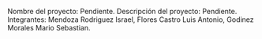 Nombre del proyecto: Pendiente.
Descripción del proyecto: Pendiente.
Integrantes: Mendoza Rodriguez Israel, Flores Castro Luis Antonio, Godinez Morales Mario Sebastian.
